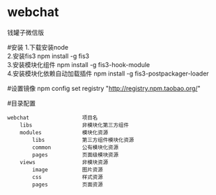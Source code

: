 # webchat
钱罐子微信版

#安装
1.下载安装node  
2.安装fis3  npm install -g fis3  
3.安装模块化组件 npm install -g fis3-hook-module  
4.安装模块化依赖自动加载插件 npm install -g fis3-postpackager-loader

#设置镜像
npm config set registry "http://registry.npm.taobao.org/"

#目录配置
```
webchat 				项目名  
	libs				非模块化第三方组件  
	modules				模块化资源  
		libs			第三方组件模块化资源  
		common			公有模块化资源  
		pages			页面级模块资源  	
	views				非模块资源  
		image			图片资源  
		css				样式资源  
		pages			页面资源
```